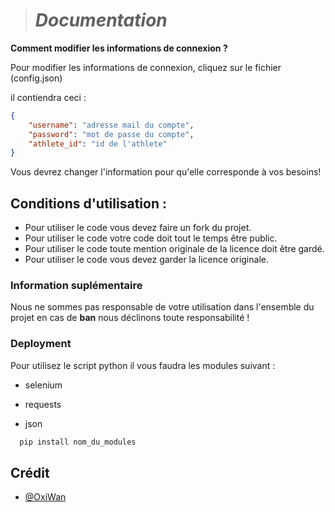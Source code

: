 
> # ___Documentation___

**Comment modifier les informations de connexion ?**

Pour modifier les informations de connexion, cliquez sur le fichier (config.json)

il contiendra ceci :

```json
{
    "username": "adresse mail du compte",
    "password": "mot de passe du compte",
    "athlete_id": "id de l'athlete"
}
```
Vous devrez changer l'information pour qu'elle corresponde à vos besoins!

 ## Conditions d'utilisation :

- Pour utiliser le code vous devez faire un fork du projet.
- Pour utiliser le code votre code doit tout le temps être public.
- Pour utiliser le code toute mention originale de la licence doit être gardé.
- Pour utiliser le code vous devez garder la licence originale.

### Information suplémentaire

Nous ne sommes pas responsable de votre utilisation dans l'ensemble du projet en cas de **ban** nous déclinons toute responsabilité !

### Deployment

Pour utilisez le script python il vous faudra les modules suivant :

- selenium

- requests

- json

```python
  pip install nom_du_modules
```


## Crédit

- [@OxiWan](https://github.com/OxiWanV2)


